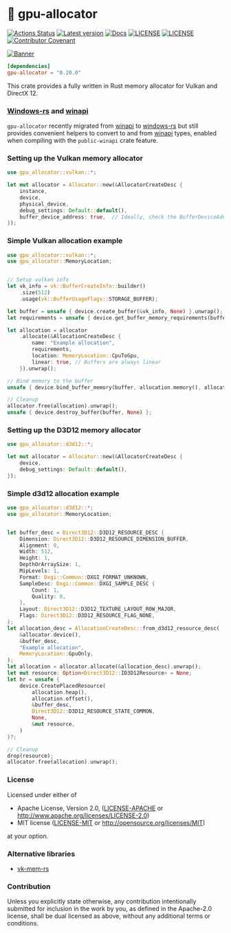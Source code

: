 # 📒 gpu-allocator


[![Actions Status](https://img.shields.io/github/workflow/status/Traverse-Research/gpu-allocator/CI?logo=github)](https://github.com/Traverse-Research/gpu-allocator/actions)
[![Latest version](https://img.shields.io/crates/v/gpu-allocator.svg?logo=rust)](https://crates.io/crates/gpu-allocator)
[![Docs](https://img.shields.io/docsrs/gpu-allocator?logo=docs.rs)](https://docs.rs/gpu-allocator/)
[![LICENSE](https://img.shields.io/badge/license-MIT-blue.svg)](LICENSE-MIT)
[![LICENSE](https://img.shields.io/badge/license-apache-blue.svg?logo=apache)](LICENSE-APACHE)
[![Contributor Covenant](https://img.shields.io/badge/contributor%20covenant-v1.4%20adopted-ff69b4.svg)](../main/CODE_OF_CONDUCT.md)

[![Banner](banner.png)](https://traverseresearch.nl)

```toml
[dependencies]
gpu-allocator = "0.20.0"
```

This crate provides a fully written in Rust memory allocator for Vulkan and DirectX 12.

### [Windows-rs] and [winapi]

`gpu-allocator` recently migrated from [winapi] to [windows-rs] but still provides convenient helpers to convert to and from [winapi] types, enabled when compiling with the `public-winapi` crate feature.

[Windows-rs]: https://github.com/microsoft/windows-rs
[winapi]: https://github.com/retep998/winapi-rs

### Setting up the Vulkan memory allocator

```rust
use gpu_allocator::vulkan::*;

let mut allocator = Allocator::new(&AllocatorCreateDesc {
    instance,
    device,
    physical_device,
    debug_settings: Default::default(),
    buffer_device_address: true,  // Ideally, check the BufferDeviceAddressFeatures struct.
});
```

### Simple Vulkan allocation example

```rust
use gpu_allocator::vulkan::*;
use gpu_allocator::MemoryLocation;


// Setup vulkan info
let vk_info = vk::BufferCreateInfo::builder()
    .size(512)
    .usage(vk::BufferUsageFlags::STORAGE_BUFFER);

let buffer = unsafe { device.create_buffer(&vk_info, None) }.unwrap();
let requirements = unsafe { device.get_buffer_memory_requirements(buffer) };

let allocation = allocator
    .allocate(&AllocationCreateDesc {
        name: "Example allocation",
        requirements,
        location: MemoryLocation::CpuToGpu,
        linear: true, // Buffers are always linear
    }).unwrap();

// Bind memory to the buffer
unsafe { device.bind_buffer_memory(buffer, allocation.memory(), allocation.offset()).unwrap() };

// Cleanup
allocator.free(allocation).unwrap();
unsafe { device.destroy_buffer(buffer, None) };
```

### Setting up the D3D12 memory allocator

```rust
use gpu_allocator::d3d12::*;

let mut allocator = Allocator::new(&AllocatorCreateDesc {
    device,
    debug_settings: Default::default(),
});
```

### Simple d3d12 allocation example

```rust
use gpu_allocator::d3d12::*;
use gpu_allocator::MemoryLocation;


let buffer_desc = Direct3D12::D3D12_RESOURCE_DESC {
    Dimension: Direct3D12::D3D12_RESOURCE_DIMENSION_BUFFER,
    Alignment: 0,
    Width: 512,
    Height: 1,
    DepthOrArraySize: 1,
    MipLevels: 1,
    Format: Dxgi::Common::DXGI_FORMAT_UNKNOWN,
    SampleDesc: Dxgi::Common::DXGI_SAMPLE_DESC {
        Count: 1,
        Quality: 0,
    },
    Layout: Direct3D12::D3D12_TEXTURE_LAYOUT_ROW_MAJOR,
    Flags: Direct3D12::D3D12_RESOURCE_FLAG_NONE,
};
let allocation_desc = AllocationCreateDesc::from_d3d12_resource_desc(
    &allocator.device(),
    &buffer_desc,
    "Example allocation",
    MemoryLocation::GpuOnly,
);
let allocation = allocator.allocate(&allocation_desc).unwrap();
let mut resource: Option<Direct3D12::ID3D12Resource> = None;
let hr = unsafe {
    device.CreatePlacedResource(
        allocation.heap(),
        allocation.offset(),
        &buffer_desc,
        Direct3D12::D3D12_RESOURCE_STATE_COMMON,
        None,
        &mut resource,
    )
}?;

// Cleanup
drop(resource);
allocator.free(allocation).unwrap();
```

### License

Licensed under either of

* Apache License, Version 2.0, ([LICENSE-APACHE](../master/LICENSE-APACHE) or http://www.apache.org/licenses/LICENSE-2.0)
* MIT license ([LICENSE-MIT](../master/LICENSE-MIT) or http://opensource.org/licenses/MIT)

at your option.

### Alternative libraries
* [vk-mem-rs](https://github.com/gwihlidal/vk-mem-rs)

### Contribution

Unless you explicitly state otherwise, any contribution intentionally
submitted for inclusion in the work by you, as defined in the Apache-2.0
license, shall be dual licensed as above, without any additional terms or
conditions.
